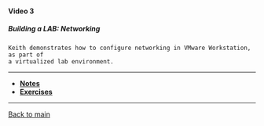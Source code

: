#### Video 3

##### Building a LAB: Networking

```
Keith demonstrates how to configure networking in VMware Workstation, as part of
a virtualized lab environment.
```

---

- **[Notes](notes.md)**
- **[Exercises](exercises.md)**

---

[Back to main](https://github.com/rot0xd/CBTNuggets/blob/master/CEHv9/README.md)

